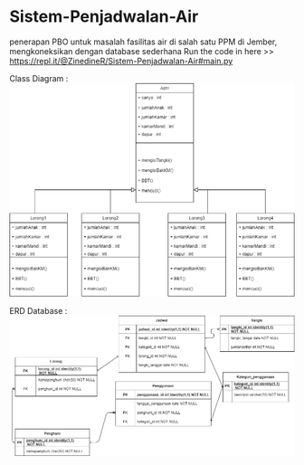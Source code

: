 # Sistem-Penjadwalan-Air
penerapan PBO untuk masalah fasilitas air di salah satu PPM di Jember, mengkoneksikan dengan database sederhana
Run the code in here >> https://repl.it/@ZinedineR/Sistem-Penjadwalan-Air#main.py

Class Diagram :
<img src="class diagram.png">

ERD Database :
<img src="ERD.png">
